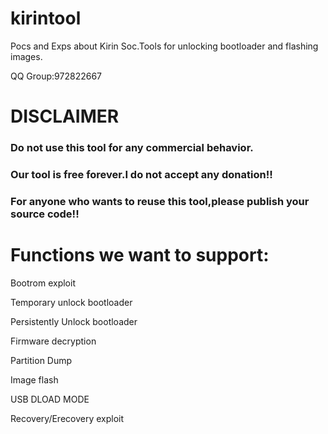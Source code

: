 # kirintool
Pocs and Exps about Kirin Soc.Tools for unlocking bootloader and flashing images.

QQ Group:972822667
# DISCLAIMER
### Do not use this tool for any commercial behavior.

### Our tool is free forever.I do not accept any donation!!

### For anyone who wants to reuse this tool,please publish your source code!!

# Functions we want to support:
Bootrom exploit

Temporary unlock bootloader

Persistently Unlock bootloader

Firmware decryption

Partition Dump

Image flash

USB DLOAD MODE

Recovery/Erecovery exploit

